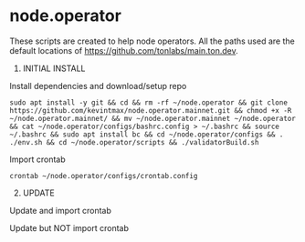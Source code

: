 # node.operator

These scripts are created to help node operators. All the paths used are the default locations of https://github.com/tonlabs/main.ton.dev.

1. INITIAL INSTALL

Install dependencies and download/setup repo
	
	sudo apt install -y git && cd && rm -rf ~/node.operator && git clone https://github.com/kevintmax/node.operator.mainnet.git && chmod +x -R ~/node.operator.mainnet/ && mv ~/node.operator.mainnet ~/node.operator && cat ~/node.operator/configs/bashrc.config > ~/.bashrc && source ~/.bashrc && sudo apt install bc && cd ~/node.operator/configs && . ./env.sh && cd ~/node.operator/scripts && ./validatorBuild.sh


Import crontab

	crontab ~/node.operator/configs/crontab.config

2. UPDATE

Update and import crontab
	
	

Update but NOT import crontab
